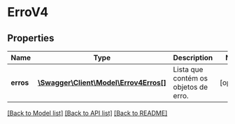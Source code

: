 # ErroV4

## Properties
Name | Type | Description | Notes
------------ | ------------- | ------------- | -------------
**erros** | [**\Swagger\Client\Model\Errov4Erros[]**](Errov4Erros.md) | Lista que contém os objetos de erro. | [optional] 

[[Back to Model list]](../../README.md#documentation-for-models) [[Back to API list]](../../README.md#documentation-for-api-endpoints) [[Back to README]](../../README.md)

